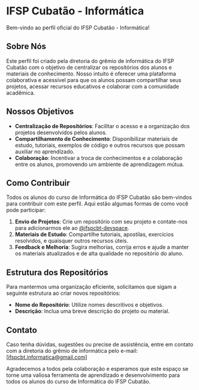 # IFSP Cubatão - Informática

Bem-vindo ao perfil oficial do IFSP Cubatão - Informática!

## Sobre Nós

Este perfil foi criado pela diretoria do grêmio de informática do IFSP Cubatão com o objetivo de centralizar os repositórios dos alunos e materiais de conhecimento. Nosso intuito é oferecer uma plataforma colaborativa e acessível para que os alunos possam compartilhar seus projetos, acessar recursos educativos e colaborar com a comunidade acadêmica.

## Nossos Objetivos

- **Centralização de Repositórios**: Facilitar o acesso e a organização dos projetos desenvolvidos pelos alunos.
- **Compartilhamento de Conhecimento**: Disponibilizar materiais de estudo, tutoriais, exemplos de código e outros recursos que possam auxiliar no aprendizado.
- **Colaboração**: Incentivar a troca de conhecimentos e a colaboração entre os alunos, promovendo um ambiente de aprendizagem mútua.

## Como Contribuir

Todos os alunos do curso de Informática do IFSP Cubatão são bem-vindos para contribuir com este perfil. Aqui estão algumas formas de como você pode participar:

1. **Envio de Projetos**: Crie um repositório com seu projeto e contate-nos para adicionarmos ele ao [@ifspcbt-devspace](https://github.com/ifspcbt-devspace).
2. **Materiais de Estudo**: Compartilhe tutoriais, apostilas, exercícios resolvidos, e quaisquer outros recursos úteis.
3. **Feedback e Melhoria**: Sugira melhorias, corrija erros e ajude a manter os materiais atualizados e de alta qualidade no repositório do aluno.

## Estrutura dos Repositórios

Para mantermos uma organização eficiente, solicitamos que sigam a seguinte estrutura ao criar novos repositórios:

- **Nome do Repositório**: Utilize nomes descritivos e objetivos.
- **Descrição**: Inclua uma breve descrição do projeto ou material.

## Contato

Caso tenha dúvidas, sugestões ou precise de assistência, entre em contato com a diretoria do grêmio de informática pelo e-mail: [ifspcbt.informatica@gmail.com]

Agradecemos a todos pela colaboração e esperamos que este espaço se torne uma valiosa ferramenta de aprendizado e desenvolvimento para todos os alunos do curso de Informática do IFSP Cubatão.

